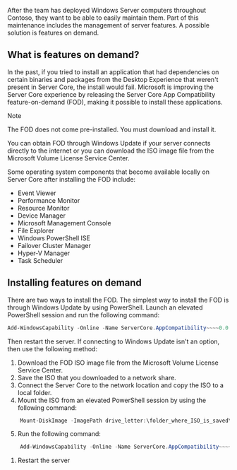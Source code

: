 After the team has deployed Windows Server computers throughout Contoso, they want to be able to easily maintain them. Part of this maintenance includes the management of server features. A possible solution is features on demand.

## What is features on demand?

In the past, if you tried to install an application that had dependencies on certain binaries and packages from the Desktop Experience that weren't present in Server Core, the install would fail. Microsoft is improving the Server Core experience by releasing the Server Core App Compatibility feature-on-demand (FOD), making it possible to install these applications.

> [!NOTE]
> The FOD does not come pre-installed. You must download and install it.

You can obtain FOD through Windows Update if your server connects directly to the internet or you can download the ISO image file from the Microsoft Volume License Service Center.

Some operating system components that become available locally on Server Core after installing the FOD include:

- Event Viewer
- Performance Monitor
- Resource Monitor
- Device Manager
- Microsoft Management Console
- File Explorer
- Windows PowerShell ISE
- Failover Cluster Manager
- Hyper-V Manager
- Task Scheduler

## Installing features on demand

There are two ways to install the FOD. The simplest way to install the FOD is through Windows Update by using PowerShell. Launch an elevated PowerShell session and run the following command:

```powershell
Add-WindowsCapability -Online -Name ServerCore.AppCompatibility~~~~0.0.1.0
```

Then restart the server. If connecting to Windows Update isn't an option, then use the following method:

1. Download the FOD ISO image file from the Microsoft Volume License Service Center.
1. Save the ISO that you downloaded to a network share.
1. Connect the Server Core to the network location and copy the ISO to a local folder.
1. Mount the ISO from an elevated PowerShell session by using the following command:

```powershell
    Mount-DiskImage -ImagePath drive_letter:\folder_where_ISO_is_saved\ISO_filename.iso
```

5. Run the following command:

```powershell
    Add-WindowsCapability -Online -Name ServerCore.AppCompatibility~~~~0.0.1.0 -Source <Mounted_Server_FOD_Drive> -LimitAccess
```

1. Restart the server

